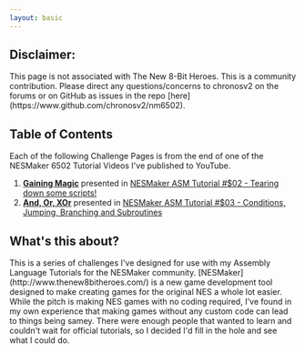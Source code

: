 ```yaml
---
layout: basic
---
```

<h2 id="disclaimer">Disclaimer:</h2>
This page is not associated with The New 8-Bit Heroes. This is a community contribution.  
Please direct any questions/concerns to chronosv2 on the forums or on GitHub as issues in the repo [here](https://www.github.com/chronosv2/nm6502).

<h2 id="start">Table of Contents</h2>

Each of the following Challenge Pages is from the end of one of the NESMaker 6502 Tutorial Videos I've published to YouTube.
1. **[Gaining Magic](stage1.markdown)** presented in [NESMaker ASM Tutorial #$02 - Tearing down some scripts!](https://www.youtube.com/watch?v=gC5UI2k7nI8)
2. **[And, Or, XOr](stage2.markdown)** presented in [NESMaker ASM Tutorial #$03 - Conditions, Jumping, Branching and Subroutines](https://youtu.be/ssDbe9QEh20)

<h2 id="nesmaker">What's this about?</h2>
This is a series of challenges I've designed for use with my Assembly Language Tutorials for the NESMaker community.
[NESMaker](http://www.thenew8bitheroes.com/) is a new game development tool designed to make creating games for the original NES a whole lot easier. While the pitch is making NES games with no coding required, I've found in my own experience that making games without any custom code can lead to things being samey. There were enough people that wanted to learn and couldn't wait for official tutorials, so I decided I'd fill in the hole and see what I could do.
